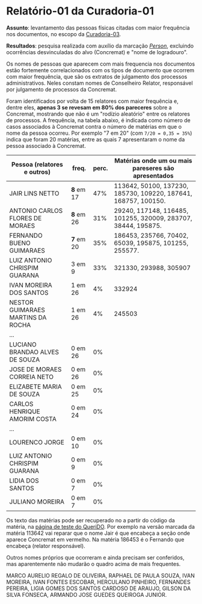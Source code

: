 
# Relatório-01 da Curadoria-01

**Assunto**: levantamento das pessoas físicas citadas com maior frequência nos documentos, no escopo da [Curadoria-03](../curadoria003.md).

**Resultados**: pesquisa realizada com auxílio da marcação [*Person*](http://schema.org/Person), excluindo ocorrências desvinculadas do alvo (Concremat) e "nome de logradouro".

Os nomes de pessoas que aparecem com mais frequencia nos documentos estão fortemente correlacionados com os tipos de documento que ocorrem com maior frequência, que são os extratos de julgamento dos processos administrativos. Neles constam nomes de Conselheiro Relator, responsável por julgamento de processos da Concremat.

Foram identificados por volta de 15 relatores com maior frequência e, dentre eles,  **apenas 3 se revesam em 80% dos pareceres** sobre a Concremat, mostrando que não é um "rodízio aleatório" entre os relatores de processos. A frequência, na tabela abaixo, é indicada como número de casos associados à Concremat contra o número de matérias em que o nome da pessoa ocorreu. Por exemplo "7 em 20" (com `7/20 = 0,35 = 35%`) indica que foram 20 matérias, entre as quais 7 apresentaram o nome da pessoa associado à Concremat.

Pessoa (relatores e outros)      | freq.  | perc.  | Matérias onde um ou mais pareseres são apresentados
-------------------------------- | ------ | -----  | --------------------------------------------
JAIR LINS NETTO                  | **8** em 17 | 47% | 113642, 50100, 137230, 185730, 109220, 187641, 168757, 100150.
ANTONIO CARLOS FLORES DE MORAES  | **8** em 26 | 31% | 29240,  117148, 116485, 101255, 320009, 283707, 38444, 195875.
FERNANDO BUENO GUIMARAES         | **7** em 20 | 35% | 186453, 235766, 70402, 65039, 195875, 101255, 255577.
LUIZ ANTONIO CHRISPIM GUARANA    | 3 em 9  | 33% | 321330, 293988, 305907
IVAN MOREIRA DOS SANTOS          | 1 em 26 | 4%  | 332924  
NESTOR GUIMARAES MARTINS DA ROCHA| 1 em 26 | 4%  | 245503
... |  | |
 LUCIANO BRANDAO ALVES DE SOUZA  | 0 em 26 | 0% |
 JOSE DE MORAES CORREIA NETO     | 0 em 26 | 0% |  
 ELIZABETE MARIA DE SOUZA        | 0 em 25 | 0% |
 CARLOS HENRIQUE AMORIM COSTA    | 0 em 24 | 0% |
... |  | |
LOURENCO JORGE                   | 0 em 10 | 0% |
LUIZ ANTONIO CHRISPIM GUARANA    | 0 em 9  | 0% |
LIDIA DOS SANTOS                 | 0 em 7  | 0% |
JULIANO MOREIRA                  | 0 em 7  | 0% |

Os texto das matérias pode ser recuperado no a partir do código da matéria, na [página de teste do QueriDO](xxx). Por exemplo na versão marcada da matéria 113642 vai reparar que o nome Jair é que encabeça a seção onde aparece  Concremat em vermelho.  Na matéria 186453 é o Fernando que encabeça (relator responsável).

Outros nomes próprios que ocorreram e ainda precisam ser conferidos, mas aparentemente não mudarão o quadro acima de mais frequentes.

MARCO AURELIO REGALO DE OLIVEIRA,  RAPHAEL DE PAULA SOUZA,  IVAN MOREIRA,
IVAN FONTES ESCOBAR, HERCULANO PINHEIRO, FERNANDES PEREIRA, LIGIA GOMES DOS SANTOS CARDOSO DE ARAUJO,
GILSON DA SILVA FONSECA,   ARMANDO JOSE GUEDES QUEIROGA JUNIOR.
